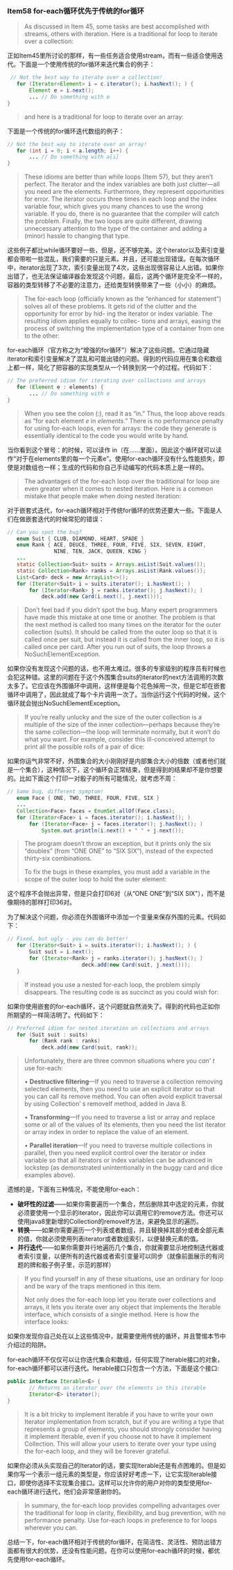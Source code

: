 ### Item58 for-each循环优先于传统的for循环

> As discussed in Item 45, some tasks are best accomplished with streams, others with iteration. Here is a traditional for loop to iterate over a collection:

正如Item45里所讨论的那样，有一些任务适合使用stream，而有一些适合使用迭代。下面是一个使用传统的for循环来迭代集合的例子：

```java
 // Not the best way to iterate over a collection!
   for (Iterator<Element> i = c.iterator(); i.hasNext(); ) {
       Element e = i.next();
       ... // Do something with e
}
```

> and here is a traditional for loop to iterate over an array:

下面是一个传统的for循环迭代数组的例子：

```java
// Not the best way to iterate over an array!
   for (int i = 0; i < a.length; i++) {
       ... // Do something with a[i]
}
```

> These idioms are better than while loops (Item 57), but they aren’t perfect. The iterator and the index variables are both just clutter—all you need are the elements. Furthermore, they represent opportunities for error. The iterator occurs three times in each loop and the index variable four, which gives you many chances to use the wrong variable. If you do, there is no guarantee that the compiler will catch the problem. Finally, the two loops are quite different, drawing unnecessary attention to the type of the container and adding a (minor) hassle to changing that type.

这些例子都比while循环要好一些，但是，还不够完美。这个iterator以及索引变量都会带啦一些混乱，我们需要的只是元素。并且，还可能出现错误。在每次循环中，iterator出现了3次，索引变量出现了4次，这些出现很容易让人出错。如果你出错了，也无法保证编译器会发现这个问题，最后，这两个循环是完全不一样的，容器的类型转移了不必要的注意力，还给类型转换带来了一些（小小）的麻烦。

> The for-each loop (officially known as the “enhanced for statement”) solves all of these problems. It gets rid of the clutter and the opportunity for error by hid- ing the iterator or index variable. The resulting idiom applies equally to collec- tions and arrays, easing the process of switching the implementation type of a container from one to the other:

for-each循环（官方称之为“增强的for循环”）解决了这些问题。它通过隐藏iterator和索引变量解决了混乱和可能出错的问题。得到的代码应用在集合和数组上都一样，简化了把容器的实现类型从一个转换到另一个的过程。代码如下：

```java
// The preferred idiom for iterating over collections and arrays
   for (Element e : elements) {
       ... // Do something with e
}
```

> When you see the colon (:), read it as “in.” Thus, the loop above reads as “for each element *e* in *elements*.” There is no performance penalty for using for-each loops, even for arrays: the code they generate is essentially identical to the code you would write by hand.

当你看到这个冒号：的时候，可以读作 in（在......里面）。因此这个循环就可以读作“对于在elements里的每一个元素e”。使用for-each循环没有什么性能损失，即使是对数组也一样；生成的代码和你自己手动编写的代码本质上是一样的。

> The advantages of the for-each loop over the traditional for loop are even greater when it comes to nested iteration. Here is a common mistake that people make when doing nested iteration:

对于嵌套式迭代，for-each循环相对于传统for循环的优势还要大一些。下面是人们在做嵌套迭代的时候常犯的错误：

```java
// Can you spot the bug?
   enum Suit { CLUB, DIAMOND, HEART, SPADE }
   enum Rank { ACE, DEUCE, THREE, FOUR, FIVE, SIX, SEVEN, EIGHT,
               NINE, TEN, JACK, QUEEN, KING }
   ...
   static Collection<Suit> suits = Arrays.asList(Suit.values());
   static Collection<Rank> ranks = Arrays.asList(Rank.values());
   List<Card> deck = new ArrayList<>();
   for (Iterator<Suit> i = suits.iterator(); i.hasNext(); )
       for (Iterator<Rank> j = ranks.iterator(); j.hasNext(); )
           deck.add(new Card(i.next(), j.next()));
```

> Don’t feel bad if you didn’t spot the bug. Many expert programmers have made this mistake at one time or another. The problem is that the next method is called too many times on the iterator for the outer collection (suits). It should be called from the outer loop so that it is called once per suit, but instead it is called from the inner loop, so it is called once per card. After you run out of suits, the loop throws a NoSuchElementException.

如果你没有发现这个问题的话，也不用太难过。很多的专家级别的程序员有时候也会犯这种错。这里的问题在于这个外围集合suits的iterator的next方法调用的次数太多了。它应该在外围循环中调用，这样便是每个花色掉用一次，但是它却在嵌套循环中调用了，因此就成了每个卡片调用一次了。当你运行这个代码的时候，这个循环就会抛出NoSuchElementException。

> If you’re really unlucky and the size of the outer collection is a multiple of the size of the inner collection—perhaps because they’re the same collection—the loop will terminate normally, but it won’t do what you want. For example, consider this ill-conceived attempt to print all the possible rolls of a pair of dice:

如果你运气非常不好，外围集合的大小刚刚好是内部集合大小的倍数（或者他们就是一个集合），这种情况下，这个循环会正常结束，但是得到的结果却不是你想要的。比如下面这个打印一对骰子的所有可能情况，就考虑不周：

```java
// Same bug, different symptom!
   enum Face { ONE, TWO, THREE, FOUR, FIVE, SIX }
   ...
   Collection<Face> faces = EnumSet.allOf(Face.class);
   for (Iterator<Face> i = faces.iterator(); i.hasNext(); )
       for (Iterator<Face> j = faces.iterator(); j.hasNext(); )
           System.out.println(i.next() + " " + j.next());
```

> The program doesn’t throw an exception, but it prints only the six “doubles” (from “ONE ONE” to “SIX SIX”), instead of the expected thirty-six combinations.
>
> To fix the bugs in these examples, you must add a variable in the scope of the outer loop to hold the outer element:

这个程序不会抛出异常，但是只会打印6对（从“ONE ONE”到“SIX SIX"），而不是像期待的那样打印36对。

为了解决这个问题，你必须在外围循环中添加一个变量来保存外围的元素。代码如下：

```java
// Fixed, but ugly - you can do better!
   for (Iterator<Suit> i = suits.iterator(); i.hasNext(); ) {
       Suit suit = i.next();
       for (Iterator<Rank> j = ranks.iterator(); j.hasNext(); )
						deck.add(new Card(suit, j.next()));
   }
```

> If instead you use a nested for-each loop, the problem simply disappears. The resulting code is as succinct as you could wish for:

如果你使用嵌套的for-each循环，这个问题就自然消失了。得到的代码也正如你所期望的一样简洁明了。代码如下：

```java
// Preferred idiom for nested iteration on collections and arrays
   for (Suit suit : suits)
       for (Rank rank : ranks)
           deck.add(new Card(suit, rank));
```

> Unfortunately, there are three common situations where you *can’ t* use for-each:
>
> • **Destructive filtering**—If you need to traverse a collection removing selected elements, then you need to use an explicit iterator so that you can call its remove method. You can often avoid explicit traversal by using Collection’ s removeIf method, added in Java 8.
>
> • **Transforming**—If you need to traverse a list or array and replace some or all of the values of its elements, then you need the list iterator or array index in order to replace the value of an element.
>
> • **Parallel iteration**—If you need to traverse multiple collections in parallel, then you need explicit control over the iterator or index variable so that all iterators or index variables can be advanced in lockstep (as demonstrated unintentionally in the buggy card and dice examples above).

遗憾的是，下面有三种情况，不能使用for-each：

- **破坏性的过滤**——如果你需要遍历一个集合，然后删除其中选定的元素，你就必须要使用一个显示的iterator，因此你可以调用它的remove方法。你还可以使用java8里新增的Collection的removeIf方法，来避免显示的遍历。
- **转换**——如果你需要遍历一个列表或者数组，并且替换掉其部分或者全部元素的值，你就必须使用列表iterator或者数组索引，以便替换元素的值。
- **并行迭代**——如果你需要并行地遍历几个集合，你就需要显示地控制迭代器或者索引变量，以便所有的迭代器或者索引变量可以同步（就像前面展示的有问题的牌和骰子例子里，示范的那样）

> If you find yourself in any of these situations, use an ordinary for loop and be wary of the traps mentioned in this item.
>
> Not only does the for-each loop let you iterate over collections and arrays, it lets you iterate over any object that implements the Iterable interface, which consists of a single method. Here is how the interface looks:

如果你发现你自己处在以上这些情况中，就需要使用传统的循环，并且警惕本节中介绍过的陷阱。

for-each循环不仅仅可以让你迭代集合和数组，任何实现了Iterable接口的对象，for-each循环都可以进行迭代。Iterable接口只包含一个方法，下面是这个接口:

```java
public interface Iterable<E> {
       // Returns an iterator over the elements in this iterable
       Iterator<E> iterator();
}
```

> It is a bit tricky to implement Iterable if you have to write your own Iterator implementation from scratch, but if you are writing a type that represents a group of elements, you should strongly consider having it implement Iterable, even if you choose not to have it implement Collection. This will allow your users to iterate over your type using the for-each loop, and they will be forever grateful.

如果你必须从头实现自己的Iterator的话，要实现Iterable还是有点困难的。但是如果你写一个表示一组元素的类型是，你应该好好考虑一下，让它实现Iterable接口，即使你选择不实现集合接口。这样可以允许你的用户对你的类型使用for-each循环进行迭代，他们会非常感谢你的。

> In summary, the for-each loop provides compelling advantages over the traditional for loop in clarity, flexibility, and bug prevention, with no performance penalty. Use for-each loops in preference to for loops wherever you can.

总结一下，for-each循环相对于传统的for循环，在简洁性、灵活性、预防出错方面都有很大的优势，还没有性能问题。在你可以使用for-each循环的时候，都优先使用for-each循环。

